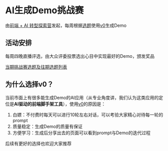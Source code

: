 # AI生成Demo挑战赛

由[前端 + AI 转型探索营](https://appjiz2zqrn2142.h5.xiaoeknow.com/p/course/column/p_673d5557e4b023c058a79b7d)发起，每周根据[选题](https://github.com/BetaSu/ai-demo-challenge/issues)使用[v0](https://v0.dev/)生成Demo

## 活动安排

每周四晚直播评选，由大众评委投票选出心目中实现最好的Demo，颁发奖品

[当期挑战赛选题及往期选题列表](https://github.com/BetaSu/ai-demo-challenge/issues)

## 为什么选择v0？

当前市面上有很多能生成Demo的AI应用（从专业角度讲，我们认为这类应用的定位是**AI驱动的前端脚手架工具**），使用[v0](https://v0.dev/)的原因是：

1. 白嫖：不付费时每天可以进行10轮左右对话，可以考验大家精心对待每一轮的prompt
2. 质量稳定：生成Demo的质量有保证
3. 方便学习：生成后分享出去的页面可以看到prompt与Demo的迭代过程

后续有更好的选择也欢迎大家推荐
